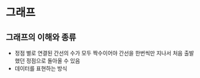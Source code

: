 # 그래프

## 그래프의 이해와 종류

- 정점 별로 연결된 간선의 수가 모두 짝수이어야 간선을 한번씩만 지나서 처음 출발했던 정점으로 돌아올 수 있음
- 데이터를 표현하는 방식
